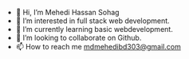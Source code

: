- 👋 Hi, I’m Mehedi Hassan Sohag
- 👀 I’m interested in full stack web development.
- 🌱 I’m currently learning basic webdevelopment.
- 💞️ I’m looking to collaborate on Github.
- 📫 How to reach me mdmehedibd303@gmail.com
  


<!---
MehediHassan303/MehediHassan303 is a ✨ special ✨ repository because its `README.md` (this file) appears on your GitHub profile.
You can click the Preview link to take a look at your changes.
--->
